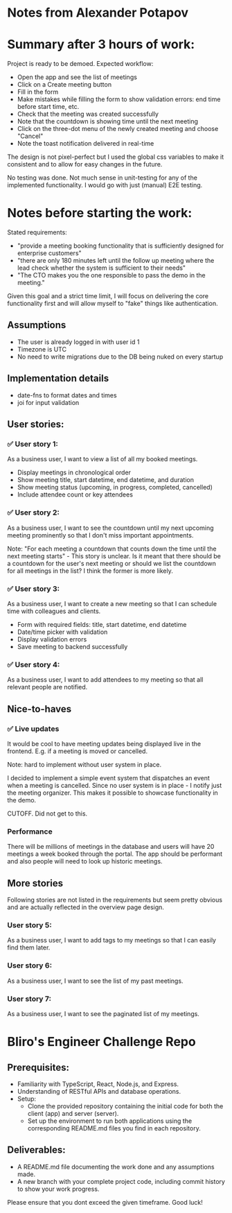 # Notes from Alexander Potapov

# Summary after 3 hours of work:

Project is ready to be demoed. Expected workflow:

- Open the app and see the list of meetings
- Click on a Create meeting button
- Fill in the form
- Make mistakes while filling the form to show validation errors: end time before start time, etc.
- Check that the meeting was created successfully
- Note that the countdown is showing time until the next meeting
- Click on the three-dot menu of the newly created meeting and choose "Cancel"
- Note the toast notification delivered in real-time

The design is not pixel-perfect but I used the global css variables to make it consistent and to allow for easy changes in the future.

No testing was done. Not much sense in unit-testing for any of the implemented functionality. I would go with just (manual) E2E testing.

# Notes before starting the work:

Stated requirements:
- "provide a meeting booking functionality that is sufficiently designed for enterprise customers"
- "there are only 180 minutes left until the follow up meeting where the lead check whether the system is sufficient to their needs"
- "The CTO makes you the one responsible to pass the demo in the meeting."

Given this goal and a strict time limit, I will focus on delivering the core functionality first and will allow myself to "fake" things like authentication.

## Assumptions

- The user is already logged in with user id 1
- Timezone is UTC
- No need to write migrations due to the DB being nuked on every startup

## Implementation details

- date-fns to format dates and times
- joi for input validation

## User stories:

### ✅ User story 1:
As a business user, I want to view a list of all my booked meetings.
- Display meetings in chronological order
- Show meeting title, start datetime, end datetime, and duration
- Show meeting status (upcoming, in progress, completed, cancelled)
- Include attendee count or key attendees

### ✅ User story 2: 
As a business user, I want to see the countdown until my next upcoming meeting prominently so that I don't miss important appointments.

Note: "For each meeting a countdown that counts down the time until the next meeting starts" - This story is unclear. Is it meant that there should be a countdown for the user's next meeting or should we list the countdown for all meetings in the list? I think the former is more likely.

### ✅ User story 3:
As a business user, I want to create a new meeting so that I can schedule time with colleagues and clients.

- Form with required fields: title, start datetime, end datetime
- Date/time picker with validation
- Display validation errors
- Save meeting to backend successfully

### ✅ User story 4:
As a business user, I want to add attendees to my meeting so that all relevant people are notified.

## Nice-to-haves

### ✅ Live updates
It would be cool to have meeting updates being displayed live in the frontend. E.g.
if a meeting is moved or cancelled.

Note: hard to implement without user system in place.

I decided to implement a simple event system that dispatches an event when a meeting is cancelled. Since no user system is in place - I notify just the meeting organizer. This makes it possible to showcase functionality in the demo.

CUTOFF. Did not get to this.

### Performance
There will be millions of meetings in the database and users will have 20 meetings a
week booked through the portal. The app should be performant and also people
will need to look up historic meetings.

## More stories

Following stories are not listed in the requirements but seem pretty obvious and are actually reflected in the overview page design.

### User story 5:
As a business user, I want to add tags to my meetings so that I can easily find them later.

### User story 6:
As a business user, I want to see the list of my past meetings.

### User story 7:
As a business user, I want to see the paginated list of my meetings.


# Bliro's Engineer Challenge Repo

## Prerequisites:
- Familiarity with TypeScript, React, Node.js, and Express.
- Understanding of RESTful APIs and database operations.
- Setup:
  - Clone the provided repository containing the initial code for both the client (app) and server (server). 
  - Set up the environment to run both applications using the corresponding README.md files you find in each repository.

## Deliverables:

- A README.md file documenting the work done and any assumptions made.
- A new branch with your complete project code, including commit history to show your work progress.

Please ensure that you dont exceed the given timeframe. Good luck!

